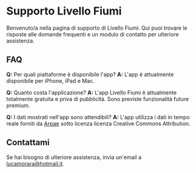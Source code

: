 # Supporto Livello Fiumi

Benvenuto/a nella pagina di supporto di Livello Fiumi. Qui puoi trovare le risposte alle domande frequenti e un modulo di contatto per ulteriore assistenza.

## FAQ

**Q:** Per quali piattaforme è disponibile l'app?
**A:** L'app è attualmente disponibile per iPhone, iPad e Mac.

**Q:** Quanto costa l'applicazione?
**A:** L'app Livello Fiumi è attualmente totalmente gratuita e priva di pubblicità. Sono previste funzionalità future premium.

**Q:** I dati mostrati nell'app sono attendibili?
**A:** L'app utilizza i dati in tempo reale forniti da [Arpae](https://www.arpae.it/it/temi-ambientali/acqua/dati-acque/acque-superficiali/dati-idrometrici-in-tempo-reale-1) sotto licenza licenza Creative Commons Attribution.

## Contattami

Se hai bisogno di ulteriore assistenza, invia un'email a [lucamorara@hotmail.it](mailto:lucamorara@hotmail.it).
